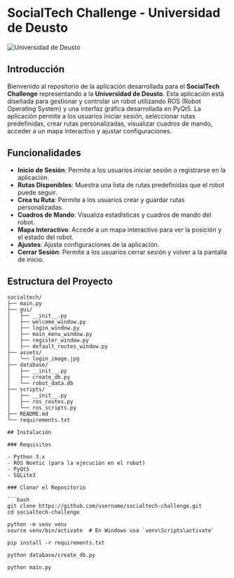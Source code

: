 # SocialTech Challenge - Universidad de Deusto

![Universidad de Deusto](assets/university_logo.png)

## Introducción

Bienvenido al repositorio de la aplicación desarrollada para el **SocialTech Challenge** representando a la **Universidad de Deusto**. Esta aplicación está diseñada para gestionar y controlar un robot utilizando ROS (Robot Operating System) y una interfaz gráfica desarrollada en PyQt5. La aplicación permite a los usuarios iniciar sesión, seleccionar rutas predefinidas, crear rutas personalizadas, visualizar cuadros de mando, acceder a un mapa interactivo y ajustar configuraciones.

## Funcionalidades

- **Inicio de Sesión**: Permite a los usuarios iniciar sesión o registrarse en la aplicación.
- **Rutas Disponibles**: Muestra una lista de rutas predefinidas que el robot puede seguir.
- **Crea tu Ruta**: Permite a los usuarios crear y guardar rutas personalizadas.
- **Cuadros de Mando**: Visualiza estadísticas y cuadros de mando del robot.
- **Mapa Interactivo**: Accede a un mapa interactivo para ver la posición y el estado del robot.
- **Ajustes**: Ajusta configuraciones de la aplicación.
- **Cerrar Sesión**: Permite a los usuarios cerrar sesión y volver a la pantalla de inicio.

## Estructura del Proyecto

```plaintext
socialtech/
├── main.py
├── gui/
│   ├── __init__.py
│   ├── welcome_window.py
│   ├── login_window.py
│   ├── main_menu_window.py
│   ├── register_window.py
│   ├── default_routes_window.py
├── assets/
│   └── login_image.jpg
├── database/
│   ├── __init__.py
│   ├── create_db.py
│   └── robot_data.db
├── scripts/
│   ├── __init__.py
│   ├── ros_routes.py
│   └── ros_scripts.py
├── README.md
└── requirements.txt

## Instalación

### Requisitos

- Python 3.x
- ROS Noetic (para la ejecución en el robot)
- PyQt5
- SQLite3

### Clonar el Repositorio

```bash
git clone https://github.com/username/socialtech-challenge.git
cd socialtech-challenge

python -m venv venv
source venv/bin/activate  # En Windows usa `venv\Scripts\activate`

pip install -r requirements.txt

python database/create_db.py

python main.py
```